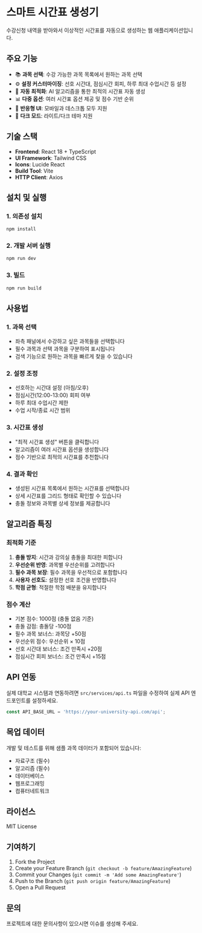 # 스마트 시간표 생성기

수강신청 내역을 받아와서 이상적인 시간표를 자동으로 생성하는 웹 애플리케이션입니다.

## 주요 기능

- 📚 **과목 선택**: 수강 가능한 과목 목록에서 원하는 과목 선택
- ⚙️ **설정 커스터마이징**: 선호 시간대, 점심시간 회피, 하루 최대 수업시간 등 설정
- 🤖 **자동 최적화**: AI 알고리즘을 통한 최적의 시간표 자동 생성
- 📊 **다중 옵션**: 여러 시간표 옵션 제공 및 점수 기반 순위
- 📱 **반응형 UI**: 모바일과 데스크톱 모두 지원
- 🌙 **다크 모드**: 라이트/다크 테마 지원

## 기술 스택

- **Frontend**: React 18 + TypeScript
- **UI Framework**: Tailwind CSS
- **Icons**: Lucide React
- **Build Tool**: Vite
- **HTTP Client**: Axios

## 설치 및 실행

### 1. 의존성 설치
```bash
npm install
```

### 2. 개발 서버 실행
```bash
npm run dev
```

### 3. 빌드
```bash
npm run build
```

## 사용법

### 1. 과목 선택
- 좌측 패널에서 수강하고 싶은 과목들을 선택합니다
- 필수 과목과 선택 과목을 구분하여 표시됩니다
- 검색 기능으로 원하는 과목을 빠르게 찾을 수 있습니다

### 2. 설정 조정
- 선호하는 시간대 설정 (아침/오후)
- 점심시간(12:00-13:00) 회피 여부
- 하루 최대 수업시간 제한
- 수업 시작/종료 시간 범위

### 3. 시간표 생성
- "최적 시간표 생성" 버튼을 클릭합니다
- 알고리즘이 여러 시간표 옵션을 생성합니다
- 점수 기반으로 최적의 시간표를 추천합니다

### 4. 결과 확인
- 생성된 시간표 목록에서 원하는 시간표를 선택합니다
- 상세 시간표를 그리드 형태로 확인할 수 있습니다
- 충돌 정보와 과목별 상세 정보를 제공합니다

## 알고리즘 특징

### 최적화 기준
1. **충돌 방지**: 시간과 강의실 충돌을 최대한 피합니다
2. **우선순위 반영**: 과목별 우선순위를 고려합니다
3. **필수 과목 보장**: 필수 과목을 우선적으로 포함합니다
4. **사용자 선호도**: 설정한 선호 조건을 반영합니다
5. **학점 균형**: 적절한 학점 배분을 유지합니다

### 점수 계산
- 기본 점수: 1000점 (충돌 없음 기준)
- 충돌 감점: 충돌당 -100점
- 필수 과목 보너스: 과목당 +50점
- 우선순위 점수: 우선순위 × 10점
- 선호 시간대 보너스: 조건 만족시 +20점
- 점심시간 회피 보너스: 조건 만족시 +15점

## API 연동

실제 대학교 시스템과 연동하려면 `src/services/api.ts` 파일을 수정하여 실제 API 엔드포인트를 설정하세요.

```typescript
const API_BASE_URL = 'https://your-university-api.com/api';
```

## 목업 데이터

개발 및 테스트를 위해 샘플 과목 데이터가 포함되어 있습니다:
- 자료구조 (필수)
- 알고리즘 (필수)  
- 데이터베이스
- 웹프로그래밍
- 컴퓨터네트워크

## 라이선스

MIT License

## 기여하기

1. Fork the Project
2. Create your Feature Branch (`git checkout -b feature/AmazingFeature`)
3. Commit your Changes (`git commit -m 'Add some AmazingFeature'`)
4. Push to the Branch (`git push origin feature/AmazingFeature`)
5. Open a Pull Request

## 문의

프로젝트에 대한 문의사항이 있으시면 이슈를 생성해 주세요.


